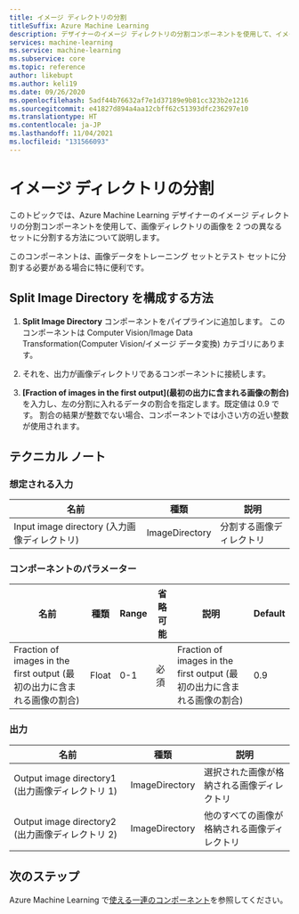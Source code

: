 ```yaml
---
title: イメージ ディレクトリの分割
titleSuffix: Azure Machine Learning
description: デザイナーのイメージ ディレクトリの分割コンポーネントを使用して、イメージ ディレクトリのイメージを 2 つの異なるセットに分割する方法について説明します。
services: machine-learning
ms.service: machine-learning
ms.subservice: core
ms.topic: reference
author: likebupt
ms.author: keli19
ms.date: 09/26/2020
ms.openlocfilehash: 5adf44b76632af7e1d37189e9b81cc323b2e1216
ms.sourcegitcommit: e41827d894a4aa12cbff62c51393dfc236297e10
ms.translationtype: HT
ms.contentlocale: ja-JP
ms.lasthandoff: 11/04/2021
ms.locfileid: "131566093"
---
```

# <a name="split-image-directory"></a>イメージ ディレクトリの分割

このトピックでは、Azure Machine Learning デザイナーのイメージ ディレクトリの分割コンポーネントを使用して、画像ディレクトリの画像を 2 つの異なるセットに分割する方法について説明します。

このコンポーネントは、画像データをトレーニング セットとテスト セットに分割する必要がある場合に特に便利です。 

## <a name="how-to-configure-split-image-directory"></a>Split Image Directory を構成する方法

1. **Split Image Directory** コンポーネントをパイプラインに追加します。 このコンポーネントは Computer Vision/Image Data Transformation\(Computer Vision/イメージ データ変換\) カテゴリにあります。

2. それを、出力が画像ディレクトリであるコンポーネントに接続します。

3. **[Fraction of images in the first output]\(最初の出力に含まれる画像の割合\)** を入力し、左の分割に入れるデータの割合を指定します。既定値は 0.9 です。 割合の結果が整数でない場合、コンポーネントでは小さい方の近い整数が使用されます。


## <a name="technical-notes"></a>テクニカル ノート

### <a name="expected-inputs"></a>想定される入力

| 名前                  | 種類           | 説明              |
| --------------------- | -------------- | ------------------------ |
| Input image directory (入力画像ディレクトリ) | ImageDirectory | 分割する画像ディレクトリ |

### <a name="component-parameters"></a>コンポーネントのパラメーター

| 名前                                   | 種類  | Range | 省略可能 | 説明                            | Default |
| -------------------------------------- | ----- | ----- | -------- | -------------------------------------- | ------- |
| Fraction of images in the first output (最初の出力に含まれる画像の割合) | Float | 0-1   | 必須 | Fraction of images in the first output (最初の出力に含まれる画像の割合) | 0.9     |

### <a name="outputs"></a>出力

| 名前                    | 種類           | 説明                              |
| ----------------------- | -------------- | ---------------------------------------- |
| Output image directory1 (出力画像ディレクトリ 1) | ImageDirectory | 選択された画像が格納される画像ディレクトリ |
| Output image directory2 (出力画像ディレクトリ 2) | ImageDirectory | 他のすべての画像が格納される画像ディレクトリ |

## <a name="next-steps"></a>次のステップ

Azure Machine Learning で[使える一連のコンポーネント](component-reference.md)を参照してください。 
